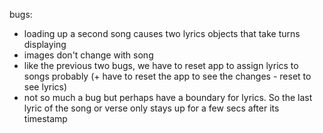 bugs:
 - loading up a second song causes two lyrics objects that take turns displaying 
 - images don't change with song
 - like the previous two bugs, we have to reset app to assign lyrics to songs probably (+ have to reset the app to see the changes - reset to see lyrics)
 - not so much a bug but perhaps have a boundary for lyrics. So the last lyric of the song or verse only stays up for a few secs after its timestamp